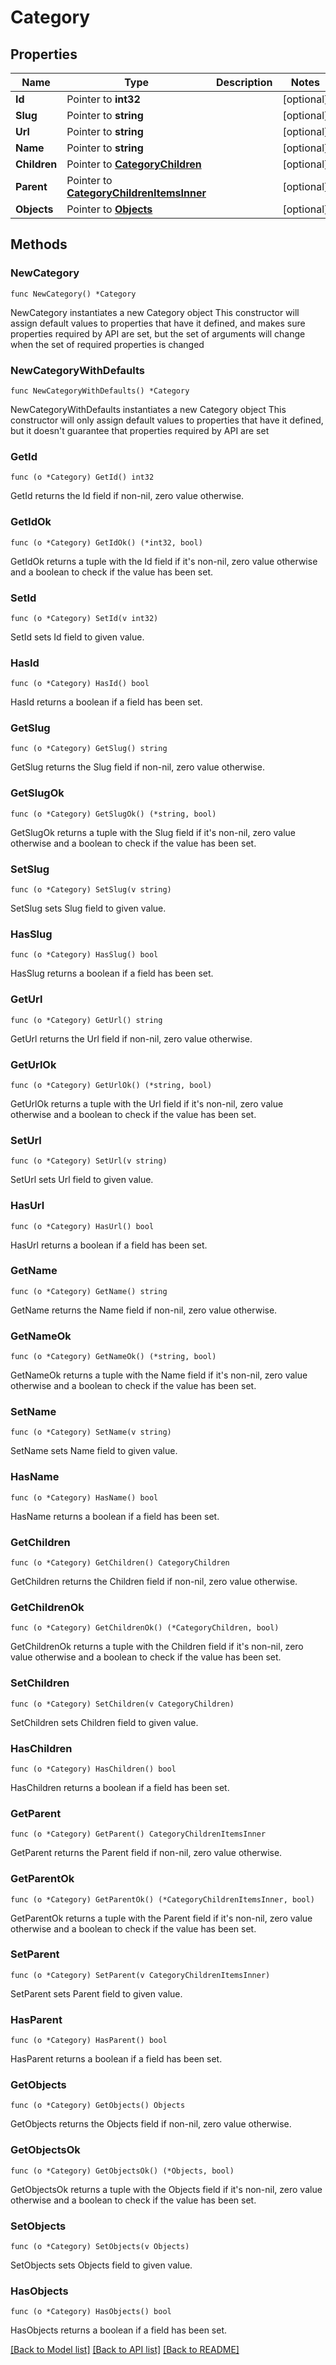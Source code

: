 # Category

## Properties

Name | Type | Description | Notes
------------ | ------------- | ------------- | -------------
**Id** | Pointer to **int32** |  | [optional] 
**Slug** | Pointer to **string** |  | [optional] 
**Url** | Pointer to **string** |  | [optional] 
**Name** | Pointer to **string** |  | [optional] 
**Children** | Pointer to [**CategoryChildren**](CategoryChildren.md) |  | [optional] 
**Parent** | Pointer to [**CategoryChildrenItemsInner**](CategoryChildrenItemsInner.md) |  | [optional] 
**Objects** | Pointer to [**Objects**](Objects.md) |  | [optional] 

## Methods

### NewCategory

`func NewCategory() *Category`

NewCategory instantiates a new Category object
This constructor will assign default values to properties that have it defined,
and makes sure properties required by API are set, but the set of arguments
will change when the set of required properties is changed

### NewCategoryWithDefaults

`func NewCategoryWithDefaults() *Category`

NewCategoryWithDefaults instantiates a new Category object
This constructor will only assign default values to properties that have it defined,
but it doesn't guarantee that properties required by API are set

### GetId

`func (o *Category) GetId() int32`

GetId returns the Id field if non-nil, zero value otherwise.

### GetIdOk

`func (o *Category) GetIdOk() (*int32, bool)`

GetIdOk returns a tuple with the Id field if it's non-nil, zero value otherwise
and a boolean to check if the value has been set.

### SetId

`func (o *Category) SetId(v int32)`

SetId sets Id field to given value.

### HasId

`func (o *Category) HasId() bool`

HasId returns a boolean if a field has been set.

### GetSlug

`func (o *Category) GetSlug() string`

GetSlug returns the Slug field if non-nil, zero value otherwise.

### GetSlugOk

`func (o *Category) GetSlugOk() (*string, bool)`

GetSlugOk returns a tuple with the Slug field if it's non-nil, zero value otherwise
and a boolean to check if the value has been set.

### SetSlug

`func (o *Category) SetSlug(v string)`

SetSlug sets Slug field to given value.

### HasSlug

`func (o *Category) HasSlug() bool`

HasSlug returns a boolean if a field has been set.

### GetUrl

`func (o *Category) GetUrl() string`

GetUrl returns the Url field if non-nil, zero value otherwise.

### GetUrlOk

`func (o *Category) GetUrlOk() (*string, bool)`

GetUrlOk returns a tuple with the Url field if it's non-nil, zero value otherwise
and a boolean to check if the value has been set.

### SetUrl

`func (o *Category) SetUrl(v string)`

SetUrl sets Url field to given value.

### HasUrl

`func (o *Category) HasUrl() bool`

HasUrl returns a boolean if a field has been set.

### GetName

`func (o *Category) GetName() string`

GetName returns the Name field if non-nil, zero value otherwise.

### GetNameOk

`func (o *Category) GetNameOk() (*string, bool)`

GetNameOk returns a tuple with the Name field if it's non-nil, zero value otherwise
and a boolean to check if the value has been set.

### SetName

`func (o *Category) SetName(v string)`

SetName sets Name field to given value.

### HasName

`func (o *Category) HasName() bool`

HasName returns a boolean if a field has been set.

### GetChildren

`func (o *Category) GetChildren() CategoryChildren`

GetChildren returns the Children field if non-nil, zero value otherwise.

### GetChildrenOk

`func (o *Category) GetChildrenOk() (*CategoryChildren, bool)`

GetChildrenOk returns a tuple with the Children field if it's non-nil, zero value otherwise
and a boolean to check if the value has been set.

### SetChildren

`func (o *Category) SetChildren(v CategoryChildren)`

SetChildren sets Children field to given value.

### HasChildren

`func (o *Category) HasChildren() bool`

HasChildren returns a boolean if a field has been set.

### GetParent

`func (o *Category) GetParent() CategoryChildrenItemsInner`

GetParent returns the Parent field if non-nil, zero value otherwise.

### GetParentOk

`func (o *Category) GetParentOk() (*CategoryChildrenItemsInner, bool)`

GetParentOk returns a tuple with the Parent field if it's non-nil, zero value otherwise
and a boolean to check if the value has been set.

### SetParent

`func (o *Category) SetParent(v CategoryChildrenItemsInner)`

SetParent sets Parent field to given value.

### HasParent

`func (o *Category) HasParent() bool`

HasParent returns a boolean if a field has been set.

### GetObjects

`func (o *Category) GetObjects() Objects`

GetObjects returns the Objects field if non-nil, zero value otherwise.

### GetObjectsOk

`func (o *Category) GetObjectsOk() (*Objects, bool)`

GetObjectsOk returns a tuple with the Objects field if it's non-nil, zero value otherwise
and a boolean to check if the value has been set.

### SetObjects

`func (o *Category) SetObjects(v Objects)`

SetObjects sets Objects field to given value.

### HasObjects

`func (o *Category) HasObjects() bool`

HasObjects returns a boolean if a field has been set.


[[Back to Model list]](../README.md#documentation-for-models) [[Back to API list]](../README.md#documentation-for-api-endpoints) [[Back to README]](../README.md)


